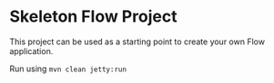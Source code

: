 # Skeleton Flow Project

This project can be used as a starting point to create your own Flow application. 

Run using
```mvn clean jetty:run```
